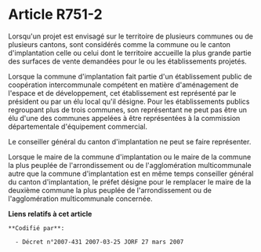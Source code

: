 # Article R751-2

Lorsqu'un projet est envisagé sur le territoire de plusieurs communes ou de plusieurs cantons, sont considérés comme la
commune ou le canton d'implantation celle ou celui dont le territoire accueille la plus grande partie des surfaces de vente
demandées pour le ou les établissements projetés.

Lorsque la commune d'implantation fait partie d'un établissement public de coopération intercommunale compétent en matière
d'aménagement de l'espace et de développement, cet établissement est représenté par le président ou par un élu local qu'il
désigne. Pour les établissements publics regroupant plus de trois communes, son représentant ne peut pas être un élu d'une
des communes appelées à être représentées à la commission départementale d'équipement commercial.

Le conseiller général du canton d'implantation ne peut se faire représenter.

Lorsque le maire de la commune d'implantation ou le maire de la commune la plus peuplée de l'arrondissement ou de
l'agglomération multicommunale autre que la commune d'implantation est en même temps conseiller général du canton
d'implantation, le préfet désigne pour le remplacer le maire de la deuxième commune la plus peuplée de l'arrondissement ou de
l'agglomération multicommunale concernée.

**Liens relatifs à cet article**

	**Codifié par**:

	  - Décret n°2007-431 2007-03-25 JORF 27 mars 2007
